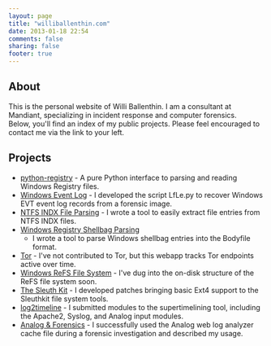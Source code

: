 ```yaml
---
layout: page
title: "williballenthin.com"
date: 2013-01-18 22:54
comments: false
sharing: false
footer: true
---
```



About
-----
This is the personal website of Willi Ballenthin.  I am a consultant at
Mandiant, specializing in incident response and computer forensics.  
Below, you'll find an index of my public projects.  Please feel encouraged
to contact me via the link to your left.

Projects
--------

-   [python-registry](/registry/index.html) - A pure Python interface to parsing
    and reading Windows Registry files.
-   [Windows Event Log](https://github.com/williballenthin/LfLe) - I
    developed the script LfLe.py to recover Windows EVT event log
    records from a forensic image.
-   [NTFS INDX File Parsing](/forensics/indx/index.html) - I wrote a
    tool to easily extract file entries from NTFS INDX files.
-   [Windows Registry Shellbag Parsing](/forensics/shellbags/index.html)
    - I wrote a tool to parse Windows shellbag entries into the Bodyfile
    format.
-   [Tor](/tor/status/get) - I've not contributed to Tor, but this
    webapp tracks Tor endpoints active over time.
-   [Windows ReFS File System](/forensics/refs/index.html) - I've dug
    into the on-disk structure of the ReFS file system soon.
-   [The Sleuth Kit](/ext4/index.html) - I developed patches bringing
    basic Ext4 support to the Sleuthkit file system tools.
-   [log2timeline](http://log2timeline.net/) - I submitted modules to
    the supertimelining tool, including the Apache2, Syslog, and Analog
    input modules.
-   [Analog & Forensics](/forensics/analog/index.html) - I successfully
    used the Analog web log analyzer cache file during a forensic
    investigation and described my usage.

